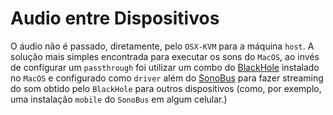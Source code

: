# Audio entre Dispositivos

O áudio não é passado, diretamente, pelo `OSX-KVM` para a máquina `host`. A solução mais simples encontrada para executar os sons do `MacOS`, ao invés de configurar um `passthrough` foi utilizar um combo do [BlackHole](https://github.com/ExistentialAudio/BlackHole) instalado no `MacOS` e configurado como `driver` além do [SonoBus](https://sonobus.net/) para fazer streaming do som obtido pelo `BlackHole` para outros dispositivos (como, por exemplo, uma instalação `mobile` do `SonoBus` em algum celular.)
